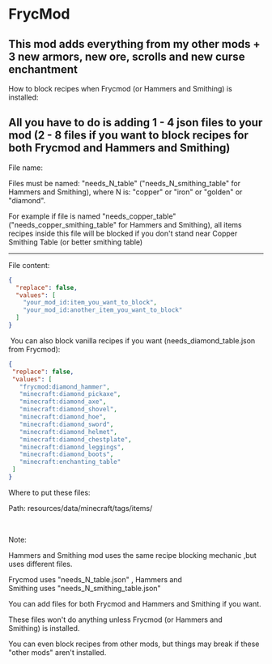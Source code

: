 # FrycMod
This mod adds everything from my other mods + 3 new armors, new ore, scrolls and new curse enchantment 
-----------------------------------------------------------------------------------------------------------
How to block recipes when Frycmod (or Hammers and Smithing) is installed:

All you have to do is adding 1 - 4 json files to your mod (2 - 8 files if you want to block recipes for both Frycmod and Hammers and Smithing)
-------------
File name: 

Files must be named: "needs_N_table" ("needs_N_smithing_table" for Hammers and Smithing), where N is: "copper" or "iron" or "golden" or "diamond".

For example if file is named "needs_copper_table" ("needs_copper_smithing_table" for Hammers and Smithing), all items recipes inside this file will be blocked if you don't stand near Copper Smithing Table (or better smithing table)

-------------
File content: 
```json
{
  "replace": false,
  "values": [
    "your_mod_id:item_you_want_to_block",
    "your_mod_id:another_item_you_want_to_block"
  ]
}
```
 You can also block vanilla recipes if you want (needs_diamond_table.json from Frycmod):
 ```json
 {
  "replace": false,
  "values": [
    "frycmod:diamond_hammer",
    "minecraft:diamond_pickaxe",
    "minecraft:diamond_axe",
    "minecraft:diamond_shovel",
    "minecraft:diamond_hoe",
    "minecraft:diamond_sword",
    "minecraft:diamond_helmet",
    "minecraft:diamond_chestplate",
    "minecraft:diamond_leggings",
    "minecraft:diamond_boots",
    "minecraft:enchanting_table"
  ]
}
```

Where to put these files: 

Path: resources/data/minecraft/tags/items/

 

Note:

Hammers and Smithing mod uses the same recipe blocking mechanic ,but uses different files.

Frycmod uses "needs_N_table.json" , Hammers and Smithing uses "needs_N_smithing_table.json"

You can add files for both Frycmod and Hammers and Smithing if you want.

These files won't do anything unless Frycmod (or Hammers and Smithing) is installed.

You can even block recipes from other mods, but things may break if these "other mods" aren't installed.
